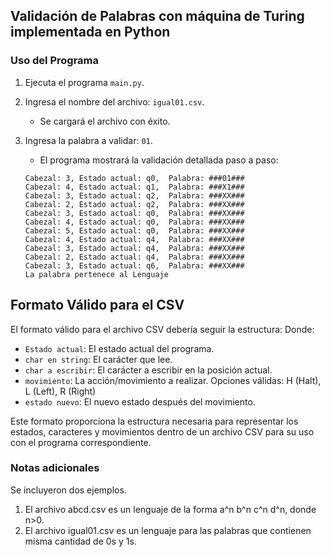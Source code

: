 ## Validación de Palabras con máquina de Turing implementada en Python

### Uso del Programa
1. Ejecuta el programa `main.py`.
2. Ingresa el nombre del archivo: `igual01.csv`.
   - Se cargará el archivo con éxito.
   
3. Ingresa la palabra a validar: `01`.
   - El programa mostrará la validación detallada paso a paso:
   
   ```plaintext
   Cabezal: 3, Estado actual: q0,  Palabra: ###01###
   Cabezal: 4, Estado actual: q1,  Palabra: ###X1###
   Cabezal: 3, Estado actual: q2,  Palabra: ###XX###
   Cabezal: 2, Estado actual: q2,  Palabra: ###XX###
   Cabezal: 3, Estado actual: q0,  Palabra: ###XX###
   Cabezal: 4, Estado actual: q0,  Palabra: ###XX###
   Cabezal: 5, Estado actual: q0,  Palabra: ###XX###
   Cabezal: 4, Estado actual: q4,  Palabra: ###XX###
   Cabezal: 3, Estado actual: q4,  Palabra: ###XX###
   Cabezal: 2, Estado actual: q4,  Palabra: ###XX###
   Cabezal: 3, Estado actual: q6,  Palabra: ###XX###
   La palabra pertenece al Lenguaje

## Formato Válido para el CSV

El formato válido para el archivo CSV debería seguir la estructura:
Donde:
- `Estado actual`: El estado actual del programa.
- `char en string`: El carácter que lee.
- `char a escribir`: El carácter a escribir en la posición actual.
- `movimiento`: La acción/movimiento a realizar. Opciones válidas: H (Halt), L (Left), R (Right)
- `estado nuevo`: El nuevo estado después del movimiento.

Este formato proporciona la estructura necesaria para representar los estados, caracteres y movimientos dentro de un archivo CSV para su uso con el programa correspondiente.

### Notas adicionales
   Se incluyeron dos ejemplos.
   1. El archivo abcd.csv es un lenguaje de la forma a^n b^n c^n d^n, donde n>0.
   2. El archivo igual01.csv es un lenguaje para las palabras que contienen misma cantidad de 0s y 1s.


